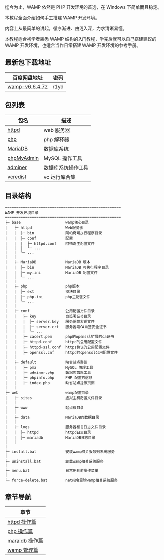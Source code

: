 迄今为止，WAMP 依然是 PHP 开发环境的首选，在 Windows 下简单而且稳定。

本教程全面介绍如何手工搭建 WAMP 开发环境。

内容上从最简单的讲起，循序渐进、由浅入深，力求清晰易懂。

本教程适合初学者熟悉 WAMP 结构的入门教程，学完后就可以自己搭建建议的 WAMP 开发环境，也适合当作日常搭建 WAMP 开发环境的参考手册。

## 最新包下载地址

| 百度网盘地址                                                      | 密码 |
| ----------------------------------------------------------------- | ---- |
| [wamp-v6.6.4.7z](https://pan.baidu.com/s/1Tk0Aa4BVdjc5YkP-FEDTeA) | r1yd |

## 包列表

| 包名                                               | 描述               |
| -------------------------------------------------- | ------------------ |
| [httpd](https://www.apachelounge.com/download/)    | web 服务器         |
| [php](https://windows.php.net/download)            | php 解释器         |
| [MariaDB](https://downloads.mariadb.org/)          | 数据库系统         |
| [phpMyAdmin](https://www.phpmyadmin.net/files/)    | MySQL 操作工具     |
| [adminer](https://www.adminer.org/#download)       | 数据库系统操作工具 |
| [vcredist](https://github.com/abbodi1406/vcredist) | vc 运行库合集      |

## 目录结构

```text
====================================================
WAMP 开发环境目录
====================================================
├─ base                    wamp核心目录
|   ├─ httpd               Web服务器
|   |  ├─ bin              阿帕奇可执行程序目录
|   |  ├─ conf             配置
|   |  |  ├─ httpd.conf    阿帕奇主配置文件
|   |  |  └─ ...
|   |  └─ ...
|   |
|   ├─ MariaDB             MariaDB 版本
|   |  ├─ bin              MariaDB 可执行程序目录
|   |  ├─ my.ini           MariaDB 配置文件
|   |  └─ ...
|   |
|   ├─ php                 php版本
|   |  ├─ ext              模块目录
|   |  ├─ php.ini          php主配置文件
|   |  └─ ...
|   |
|   ├─ conf                公用配置文件目录
|   |   ├─ key             自签署证书目录
|   |   |  ├─ server.key   服务器端私钥文件
|   |   |  ├─ server.crt   服务器端CA自签安全证书
|   |   |  └─ ...
|   |   ├─ cacert.pem      php的openssl扩展的ca证书
|   |   ├─ httpd.conf      httpd的公用配置文件
|   |   ├─ httpd-ssl.conf  https协议的公用配置文件
|   |   ├─ openssl.cnf     httpd的openssl公用配置文件
|   |
|   ├─ default             缺省站点路径
|   |   ├─ pma             MySQL 管理工具
|   |   ├─ adminer.php     数据库管理工具
|   |   ├─ phpinfo.php     PHP 配置的信息
|   |   ├─ index.php       缺省站点提示页面
|   |
├─ web                     wamp配置目录
|   ├─ sites               虚拟主机配置文件目录
|   |
|   ├─ www                 站点根目录
|   |
|   ├─ data                MariaDB的数据目录
|   |
|   ├─ logs                服务器相关日志文件目录
|   |  ├─ httpd            httpd日志目录
|   |  ├─ mariadb          MariaDB日志目录
|   |
|
├─ install.bat             安装wamp相关服务到系统服务
|
├─ uninstall.bat           卸载wamp相关系统服务
|
├─ menu.bat                日常用到的操作菜单
|
└─ force-delete.bat        net指令删除wamp相关系统服务
```

## 章节导航

| 章节                           |
| ------------------------------ |
| [httpd 操作篇](./doc/httpd.md)     |
| [php 操作篇](./doc/php.md)         |
| [maraidb 操作篇](./doc/maraidb.md) |
| [wamp 管理篇](./doc/wamp.md)       |
